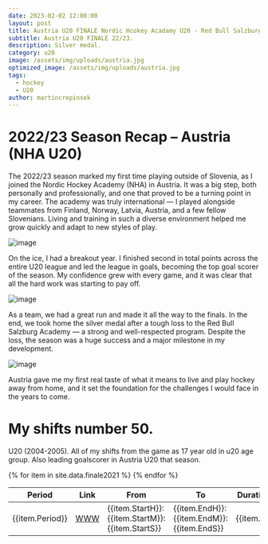 ```yaml
---
date: 2023-02-02 12:00:00
layout: post
title: Austria U20 FINALE Nordic Hcokey Acadamy U20 - Red Bull Salzburg U20
subtitle: Austria U20 FINALE 22/23.
description: Silver medal.
category: u20
image: /assets/img/uploads/austria.jpg
optimized_image: /assets/img/uploads/austria.jpg
tags:
  - hockey
  - U20
author: martincrepinsek
---
```


# 2022/23 Season Recap – Austria (NHA U20)

The 2022/23 season marked my first time playing outside of Slovenia, as I joined the Nordic Hockey Academy (NHA) in Austria. It was a big step, both personally and professionally, and one that proved to be a turning point in my career. The academy was truly international — I played alongside teammates from Finland, Norway, Latvia, Austria, and a few fellow Slovenians. Living and training in such a diverse environment helped me grow quickly and adapt to new styles of play.

<img src="{{ site.baseurl }}/assets/img/uploads/autrsiau20.jpg" alt="image">

On the ice, I had a breakout year. I finished second in total points across the entire U20 league and led the league in goals, becoming the top goal scorer of the season. My confidence grew with every game, and it was clear that all the hard work was starting to pay off.

<img src="{{ site.baseurl }}/assets/img/uploads/au1.jpg" alt="image">

As a team, we had a great run and made it all the way to the finals. In the end, we took home the silver medal after a tough loss to the Red Bull Salzburg Academy — a strong and well-respected program. Despite the loss, the season was a huge success and a major milestone in my development.

<img src="{{ site.baseurl }}/assets/img/uploads/au2.jpg" alt="image">

Austria gave me my first real taste of what it means to live and play hockey away from home, and it set the foundation for the challenges I would face in the years to come.

# My shifts number 50.

U20 (2004-2005). All of my shifts from the game as 17 year old in u20 age group. Also leading goalscorer in Austria U20 that season.

<table>
  <thead>
    <tr>
      <th>Period</th>
      <th>Link</th>
      <th>From</th>
      <th>To</th>
      <th>Duration (s)</th>
      <th>Comment</th>
    </tr>
  </thead>
  <tbody>
  {% for item in site.data.finale2021 %}
    <tr>
      <td>{{item.Period}}</td>
      <td><a href="https://youtu.be/{{item.id}}?start={{item.Start}}&amp;end={{item.End}}">WWW</a></td>
      <td>{{item.StartH}}:{{item.StartM}}:{{item.StartS}}</td>
      <td>{{item.EndH}}:{{item.EndM}}:{{item.EndS}}</td>
      <td>{{item.Total}}</td>
      <td>{{item.Comment}}</td>
    </tr>
    {% endfor %}
  </tbody>
</table>
